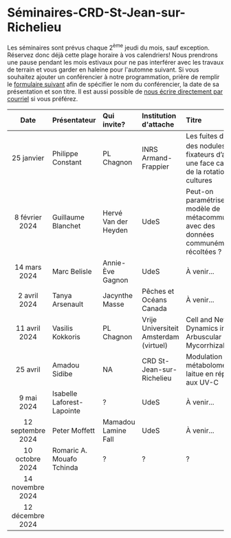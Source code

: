 # Séminaires-CRD-St-Jean-sur-Richelieu

Les séminaires sont prévus chaque 2<sup>ème</sup> jeudi du mois, sauf exception. Réservez donc déjà cette plage horaire à vos calendriers! Nous prendrons une pause pendant les mois estivaux pour ne pas interférer avec les travaux de terrain et vous garder en haleine pour l'automne suivant. Si vous souhaitez ajouter un conférencier à notre programmation, prière de remplir le [formulaire suivant](https://forms.gle/4AdTmvQZ8aKynkMx6) afin de spécifier le nom du conférencier, la date de sa présentation et son titre. Il est aussi possible de [nous écrire directement par courriel](mailto:pierre-luc.chagnon@agr.gc.ca) si vous préférez. 

Date|Présentateur|Qui invite?|Institution d'attache|Titre
:----:|:-------|:----------|:-------------|:------------------------------|
25 janvier|Philippe Constant|PL Chagnon|INRS Armand-Frappier|Les fuites d’H<sub>2</sub> des nodules fixateurs d’azote : une face cachée de la rotation des cultures
8 février 2024|Guillaume Blanchet|Hervé Van der Heyden|UdeS|Peut-on paramétriser un modèle de métacommunauté avec des données communément récoltées ?
14 mars 2024|Marc Belisle|Annie-Ève Gagnon|UdeS|À venir...
2 avril 2024|Tanya Arsenault|Jacynthe Masse|Pêches et Océans Canada|À venir...
11 avril 2024|Vasilis Kokkoris|PL Chagnon|Vrije Universiteit Amsterdam (virtuel)|Cell and Network Dynamics in Arbuscular Mycorrhizal Fungi 
25 avril|Amadou Sidibe|NA|CRD St-Jean-sur-Richelieu|Modulation du métabolome de la laitue en réponse aux UV-C
9 mai 2024|Isabelle Laforest-Lapointe|?|UdeS|À venir...
12 septembre 2024|Peter Moffett|Mamadou Lamine Fall|UdeS|À venir...
10 octobre 2024|Romaric A. Mouafo Tchinda|?|?|?
14 novembre 2024||||
12 décembre 2024||||
